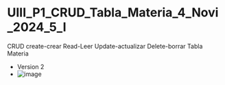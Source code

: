 # UIII_P1_CRUD_Tabla_Materia_4_Novi_2024_5_I
CRUD create-crear Read-Leer Update-actualizar Delete-borrar Tabla Materia
- Version 2
- ![image](https://github.com/user-attachments/assets/f15f1bf5-3336-405f-be0a-b340069e0559)


